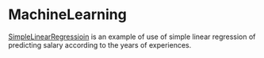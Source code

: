 # MachineLearning
[SimpleLinearRegressioin](SimpleLinearRegression.ipynb) is an example of use of simple linear regression of predicting salary according to the years of experiences. 
